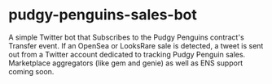 # pudgy-penguins-sales-bot

A simple Twitter bot that Subscribes to the Pudgy Penguins contract's Transfer event. If an OpenSea or LooksRare sale is detected, a tweet is sent out from a Twitter account dedicated to tracking Pudgy Penguin sales. Marketplace aggregators (like gem and genie) as well as ENS support coming soon.

